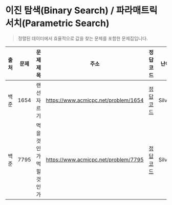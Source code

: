 # 이진 탐색(Binary Search) / 파라매트릭 서치(Parametric Search)

> 정렬된 데이터에서 효율적으로 값을 찾는 문제를 포함한 문제집입니다.

| 출처 | 문제 | 문제 제목               | 주소                                 | 정답 코드                   | 난이도   | 정답 여부 |
| ---- | ---- | ----------------------- | ------------------------------------ | --------------------------- | -------- | --------- |
| 백준 | 1654 | 랜선 자르기             | https://www.acmicpc.net/problem/1654 | [정답 코드](./0x11/1654.js) | Silver.2 | ✅        |
| 백준 | 7795 | 먹을 것인가 먹힐 것인가 | https://www.acmicpc.net/problem/7795 | [정답 코드](./0x11/7795.js) | Silver.3 | ❌        |
